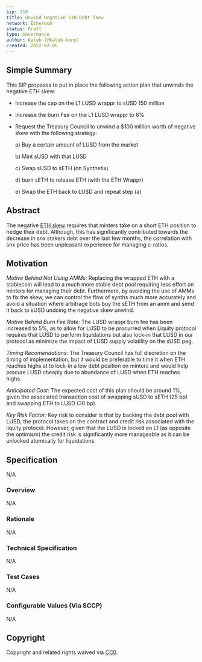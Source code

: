 ```yaml
---
sip: 210
title: Unwind Negative ETH Debt Skew
network: Ethereum
status: Draft
type: Governance
author: Kaleb (@kaleb-keny)
created: 2022-02-06
---
```


<!--You can leave these HTML comments in your merged SIP and delete the visible duplicate text guides, they will not appear and may be helpful to refer to if you edit it again. This is the suggested template for new SIPs. Note that an SIP number will be assigned by an editor. When opening a pull request to submit your SIP, please use an abbreviated title in the filename, `sip-draft_title_abbrev.md`. The title should be 44 characters or less.-->

## Simple Summary

<!--"If you can't explain it simply, you don't understand it well enough." Simply describe the outcome the proposed changes intends to achieve. This should be non-technical and accessible to a casual community member.-->

This SIP proposes to put in place the following action plan that unwinds the negative ETH skew:
- Increase the cap on the L1 LUSD wrappr to sUSD 150 million
- Increase the burn Fee on the L1 LUSD wrappr to 6%
- Request the Treasury Council to unwind a $100 million worth of negative skew with the following strategy:
 
  a) Buy a certain amount of LUSD from the market
  
  b) Mint sUSD with that LUSD
  
  c) Swap sUSD to sETH (on Synthetix)
  
  d) burn sETH to release ETH (with the ETH Wrappr)
  
  e) Swap the ETH back to LUSD and repeat step (a)

## Abstract

<!--A short (~200 word) description of the proposed change, the abstract should clearly describe the proposed change. This is what *will* be done if the SIP is implemented, not *why* it should be done or *how* it will be done. If the SIP proposes deploying a new contract, write, "we propose to deploy a new contract that will do x".-->

The negative [ETH skew](https://ibb.co/q79XwP4) requires that minters take on a short ETH position to hedge their debt. Although, this has significantly contributed towards the decrease in snx stakers debt over the last few months, the correlation with snx price has been unpleasant experience for managing c-ratios. 

## Motivation

<!--This is the problem statement. This is the *why* of the SIP. It should clearly explain *why* the current state of the protocol is inadequate.  It is critical that you explain *why* the change is needed, if the SIP proposes changing how something is calculated, you must address *why* the current calculation is innaccurate or wrong. This is not the place to describe how the SIP will address the issue!-->

*Motive Behind Not Using AMMs:*
Replacing the wrapped ETH with a stablecoin will lead to a much more stable debt pool requiring less effort on minters for managing their debt. Furthermore, by avoiding the use of AMMs to fix the skew, we can control the flow of synths much more accurately and avoid a situation where arbitrage bots buy the sETH from an amm and send it back to sUSD undoing the negative skew unwind.

*Motive Behind Burn Fee Rate:*
The LUSD wrappr burn fee has been increased to 5%, as to allow for LUSD to be procurred when Liquity protocol requires that LUSD to perform liquidations but also lock-in that LUSD in our protocol as minimize the impact of LUSD supply volatility on the sUSD peg.

*Timing Recomendations:*
The Treasury Council has full discretion on the timing of implementation, but it would be preferable to time it when ETH reaches highs at to lock-in a low debt position on minters and would help procure LUSD cheaply due to abundance of LUSD when ETH reaches highs.

*Anticipated Cost:*
The expected cost of this plan should be around 1%, given the associated transaction cost of swapping sUSD to sETH (25 bp) and swapping ETH to LUSD (30 bp).

*Key Risk Factor:*
Key risk to consider is that by backing the debt pool with LUSD, the protocol takes on the contract and credit risk associated with the liquity protocol. However, given that the LUSD is locked on L1 (as opposite the optimism) the credit risk is significantly more manageable as it can be unlocked atomically for liquidations.

## Specification

<!--The specification should describe the syntax and semantics of any new feature, there are five sections
1. Overview
2. Rationale
3. Technical Specification
4. Test Cases
5. Configurable Values
-->
N/A

### Overview

<!--This is a high level overview of *how* the SIP will solve the problem. The overview should clearly describe how the new feature will be implemented.-->
N/A

### Rationale

<!--This is where you explain the reasoning behind how you propose to solve the problem. Why did you propose to implement the change in this way, what were the considerations and trade-offs. The rationale fleshes out what motivated the design and why particular design decisions were made. It should describe alternate designs that were considered and related work. The rationale may also provide evidence of consensus within the community, and should discuss important objections or concerns raised during discussion.-->
N/A

### Technical Specification

<!--The technical specification should outline the public API of the changes proposed. That is, changes to any of the interfaces Synthetix currently exposes or the creations of new ones.-->

N/A

### Test Cases

<!--Test cases for an implementation are mandatory for SIPs but can be included with the implementation..-->

N/A

### Configurable Values (Via SCCP)

<!--Please list all values configurable via SCCP under this implementation.-->

N/A

## Copyright

Copyright and related rights waived via [CC0](https://creativecommons.org/publicdomain/zero/1.0/).
